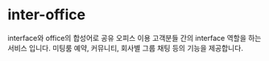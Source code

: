 # inter-office

interface와 office의 합성어로 공유 오피스 이용 고객분들 간의 interface 역할을 하는 서비스 입니다.
미팅룸 예약, 커뮤니티, 회사별 그룹 채팅 등의 기능을 제공합니다.